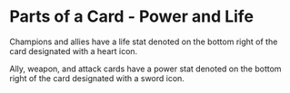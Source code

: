 # Parts of a Card - Power and Life

Champions and allies have a life stat denoted on the bottom right of the card designated with a heart icon.

Ally, weapon, and attack cards have a power stat denoted on the bottom right of the card designated with a sword icon.

